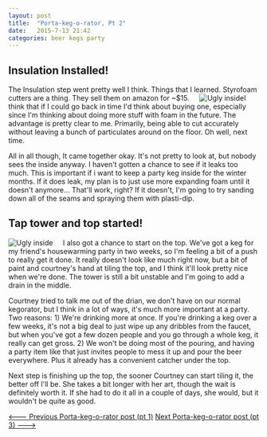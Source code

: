 ```yaml
---
layout: post
title:  "Porta-keg-o-rator, Pt 2"
date:   2015-7-13 21:42
categories: beer kegs party
---
```

## Insulation Installed!

The Insulation step went pretty well I think. Things that I learned. Styrofoam cutters are a thing. They sell them on amazon for ~$15.<span style="margin-left: 20px;">![Ugly inside]({{site.baseurl}}/images/kegorator/kegorator-foam.jpg)</span>I think that if I could go back in time I'd think about buying one, especially since I'm thinking about doing more stuff with foam in the future. The advantage is pretty clear to me. Primarily, being able to cut accurately without leaving a bunch of particulates around on the floor. Oh well, next time.

All in all though, It came together okay. It's not pretty to look at, but nobody sees the inside anyway. I haven't gotten a chance to see if it leaks too much. This is important if i want to keep a party keg inside for the winter months. If it does leak, my plan is to just use more expanding foam until it doesn't anymore... That'll work, right? If it doesn't, I'm going to try sanding down all of the seams and spraying them with plasti-dip.

## Tap tower and top started!

<span style="float:left; margin-right: 20px;">![Ugly inside]({{site.baseurl}}/images/kegorator/kegorator-top-unfinished.jpg)</span>I also got a chance to start on the top. We've got a keg for my friend's housewarming party in two weeks, so I'm feeling a bit of a push to really get it done. It really doesn't look like much right now, but a bit of paint and courtney's hand at tiling the top, and I think it'll look pretty nice when we're done. The tower is still a bit unstable and I'm going to add a drain in the middle. 

Courtney tried to talk me out of the drian, we don't have on our normal kegorator, but I think in a lot of ways, it's much more important at a party. Two reasons: 1) We're drinking more at once. If you're drinking a keg over a few weeks, it's not a big deal to just wipe up any dribbles from the faucet, but when you've got a few dozen people and you go through a whole keg, it really can get gross. 2) We won't be doing most of the pouring, and having a party item like that just invites people to mess it up and pour the beer everywhere. Plus it already has a convenient catcher under the top.

Next step is finishing up the top, the sooner Courtney can start tiling it, the better off I'll be. She takes a bit longer with her art, though the wait is definitely worth it. If she had to do it all in a couple of days, she would, but it wouldn't be quite as good.

[<--- Previous Porta-keg-o-rator post (pt 1)]({{site.baseurl}}/beer/kegs/party/build/2015/06/30/portable-kegorator-pt-1/) [Next Porta-keg-o-rator post (pt 3) --->]({{site.baseurl}}/beer/kegs/party/2015/07/20/portable-kegorator-pt-3/)